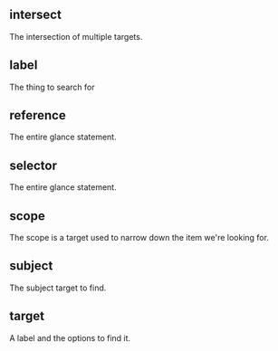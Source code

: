 ## intersect
The intersection of multiple targets.

## label
The thing to search for

## reference
The entire glance statement.

## selector
The entire glance statement.

## scope
The scope is a target used to narrow down the item we're looking for.

## subject
The subject target to find.

## target
A label and the options to find it.